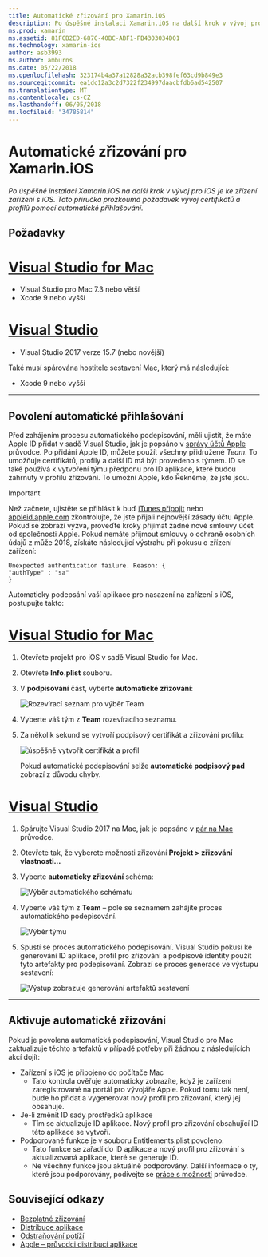 ```yaml
---
title: Automatické zřizování pro Xamarin.iOS
description: Po úspěšné instalaci Xamarin.iOS na další krok v vývoj pro iOS je ke zřízení zařízení s iOS. Tato příručka prozkoumá požadavek vývoj certifikátů a profilů pomocí automatické přihlašování.
ms.prod: xamarin
ms.assetid: 81FCB2ED-687C-40BC-ABF1-FB4303034D01
ms.technology: xamarin-ios
author: asb3993
ms.author: amburns
ms.date: 05/22/2018
ms.openlocfilehash: 323174b4a37a12828a32acb398fef63cd9b849e3
ms.sourcegitcommit: ea1dc12a3c2d7322f234997daacbfdb6ad542507
ms.translationtype: MT
ms.contentlocale: cs-CZ
ms.lasthandoff: 06/05/2018
ms.locfileid: "34785814"
---
```

# <a name="automatic-provisioning-for-xamarinios"></a>Automatické zřizování pro Xamarin.iOS

_Po úspěšné instalaci Xamarin.iOS na další krok v vývoj pro iOS je ke zřízení zařízení s iOS. Tato příručka prozkoumá požadavek vývoj certifikátů a profilů pomocí automatické přihlašování._

## <a name="requirements"></a>Požadavky

# <a name="visual-studio-for-mactabvsmac"></a>[Visual Studio for Mac](#tab/vsmac)

- Visual Studio pro Mac 7.3 nebo větší
- Xcode 9 nebo vyšší

# <a name="visual-studiotabvswin"></a>[Visual Studio](#tab/vswin)

- Visual Studio 2017 verze 15.7 (nebo novější)

Také musí spárována hostitele sestavení Mac, který má následující:

- Xcode 9 nebo vyšší

-----

## <a name="enabling-automatic-signing"></a>Povolení automatické přihlašování

Před zahájením procesu automatického podepisování, měli ujistit, že máte Apple ID přidat v sadě Visual Studio, jak je popsáno v [správy účtů Apple](~/cross-platform/macios/apple-account-management.md) průvodce. Po přidání Apple ID, můžete použít všechny přidružené _Team_. To umožňuje certifikátů, profily a další ID má být provedeno s týmem. ID se také používá k vytvoření týmu předponu pro ID aplikace, které budou zahrnuty v profilu zřizování. To umožní Apple, kdo Řekněme, že jste jsou.

> [!IMPORTANT]
> Než začnete, ujistěte se přihlásit k buď [iTunes připojit](https://itunesconnect.apple.com/) nebo [appleid.apple.com](https://appleid.apple.com) zkontrolujte, že jste přijali nejnovější zásady účtu Apple. Pokud se zobrazí výzva, proveďte kroky přijímat žádné nové smlouvy účet od společnosti Apple. Pokud nemáte přijmout smlouvy o ochraně osobních údajů z může 2018, získáte následující výstrahu při pokusu o zřízení zařízení:
> ```
> Unexpected authentication failure. Reason: {
> "authType" : "sa"
>}
>```

Automaticky podepsání vaší aplikace pro nasazení na zařízení s iOS, postupujte takto:

# <a name="visual-studio-for-mactabvsmac"></a>[Visual Studio for Mac](#tab/vsmac)

1. Otevřete projekt pro iOS v sadě Visual Studio for Mac.

2. Otevřete **Info.plist** souboru.

3. V **podpisování** část, vyberte **automatické zřizování**:

    ![Rozevírací seznam pro výběr Team](automatic-provisioning-images/image2.png)

4. Vyberte váš tým z **Team** rozevíracího seznamu.

6. Za několik sekund se vytvoří podpisový certifikát a zřizování profilu:

    ![úspěšně vytvořit certifikát a profil](automatic-provisioning-images/image5.png)

    Pokud automatické podepisování selže **automatické podpisový pad** zobrazí z důvodu chyby.

# <a name="visual-studiotabvswin"></a>[Visual Studio](#tab/vswin)

1. Spárujte Visual Studio 2017 na Mac, jak je popsáno v [pár na Mac](~/ios/get-started/installation/windows/connecting-to-mac/index.md) průvodce.

2. Otevřete tak, že vyberete možnosti zřizování **Projekt > zřizování vlastnosti...**

3. Vyberte **automaticky zřizování** schéma:

    ![Výběr automatického schématu](automatic-provisioning-images/prov4.png)

4. Vyberte váš tým z **Team** – pole se seznamem zahájíte proces automatického podepisování.

    ![Výběr týmu](automatic-provisioning-images/prov3.png)

4. Spustí se proces automatického podepisování. Visual Studio pokusí ke generování ID aplikace, profil pro zřizování a podpisové identity použít tyto artefakty pro podepisování. Zobrazí se proces generace ve výstupu sestavení:

    ![Výstup zobrazuje generování artefaktů sestavení](automatic-provisioning-images/prov5.png)

-----

## <a name="triggering-automatic-provisioning"></a>Aktivuje automatické zřizování

Pokud je povolena automatická podepisování, Visual Studio pro Mac zaktualizuje těchto artefaktů v případě potřeby při žádnou z následujících akcí dojít:

* Zařízení s iOS je připojeno do počítače Mac
    - Tato kontrola ověřuje automaticky zobrazíte, když je zařízení zaregistrované na portál pro vývojáře Apple. Pokud tomu tak není, bude ho přidat a vygenerovat nový profil pro zřizování, který jej obsahuje.
* Je-li změnit ID sady prostředků aplikace
    - Tím se aktualizuje ID aplikace. Nový profil pro zřizování obsahující ID této aplikace se vytvoří.
* Podporované funkce je v souboru Entitlements.plist povoleno.
    - Tato funkce se zařadí do ID aplikace a nový profil pro zřizování s aktualizovaná aplikace, které se generuje ID.
    - Ne všechny funkce jsou aktuálně podporovány. Další informace o ty, které jsou podporovány, podívejte se [práce s možností](~/ios/deploy-test/provisioning/capabilities/index.md) průvodce.


## <a name="related-links"></a>Související odkazy

- [Bezplatné zřizování](~/ios/get-started/installation/device-provisioning/free-provisioning.md)
- [Distribuce aplikace](~/ios/deploy-test/app-distribution/index.md)
- [Odstraňování potíží](~/ios/deploy-test/troubleshooting.md)
- [Apple – průvodci distribucí aplikace](https://developer.apple.com/library/ios/documentation/IDEs/Conceptual/AppDistributionGuide/Introduction/Introduction.html)
